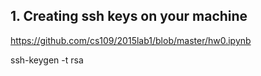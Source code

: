 ## 1. Creating ssh keys on your machine

https://github.com/cs109/2015lab1/blob/master/hw0.ipynb

ssh-keygen -t rsa
